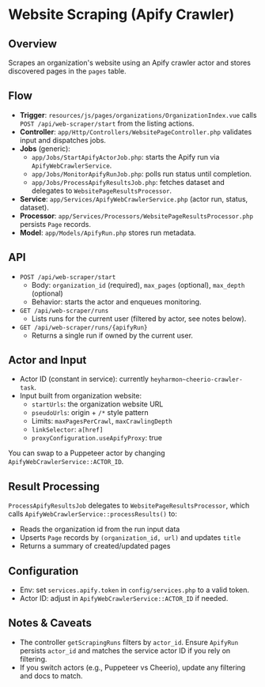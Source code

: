 # Website Scraping (Apify Crawler)

## Overview
Scrapes an organization's website using an Apify crawler actor and stores discovered pages in the `pages` table.

## Flow
- **Trigger**: `resources/js/pages/organizations/OrganizationIndex.vue` calls `POST /api/web-scraper/start` from the listing actions.
- **Controller**: `app/Http/Controllers/WebsitePageController.php` validates input and dispatches jobs.
- **Jobs** (generic):
  - `app/Jobs/StartApifyActorJob.php`: starts the Apify run via `ApifyWebCrawlerService`.
  - `app/Jobs/MonitorApifyRunJob.php`: polls run status until completion.
  - `app/Jobs/ProcessApifyResultsJob.php`: fetches dataset and delegates to `WebsitePageResultsProcessor`.
- **Service**: `app/Services/ApifyWebCrawlerService.php` (actor run, status, dataset).
- **Processor**: `app/Services/Processors/WebsitePageResultsProcessor.php` persists `Page` records.
- **Model**: `app/Models/ApifyRun.php` stores run metadata.

## API
- `POST /api/web-scraper/start`
  - Body: `organization_id` (required), `max_pages` (optional), `max_depth` (optional)
  - Behavior: starts the actor and enqueues monitoring.
- `GET /api/web-scraper/runs`
  - Lists runs for the current user (filtered by actor, see notes below).
- `GET /api/web-scraper/runs/{apifyRun}`
  - Returns a single run if owned by the current user.

## Actor and Input
- Actor ID (constant in service): currently `heyharmon~cheerio-crawler-task`.
- Input built from organization website:
  - `startUrls`: the organization website URL
  - `pseudoUrls`: origin + `/*` style pattern
  - Limits: `maxPagesPerCrawl`, `maxCrawlingDepth`
  - `linkSelector`: `a[href]`
  - `proxyConfiguration.useApifyProxy`: true

You can swap to a Puppeteer actor by changing `ApifyWebCrawlerService::ACTOR_ID`.

## Result Processing
`ProcessApifyResultsJob` delegates to `WebsitePageResultsProcessor`, which calls `ApifyWebCrawlerService::processResults()` to:
- Reads the organization id from the run input data
- Upserts `Page` records by `(organization_id, url)` and updates `title`
- Returns a summary of created/updated pages

## Configuration
- Env: set `services.apify.token` in `config/services.php` to a valid token.
- Actor ID: adjust in `ApifyWebCrawlerService::ACTOR_ID` if needed.

## Notes & Caveats
- The controller `getScrapingRuns` filters by `actor_id`. Ensure `ApifyRun` persists `actor_id` and matches the service actor ID if you rely on filtering.
- If you switch actors (e.g., Puppeteer vs Cheerio), update any filtering and docs to match.
